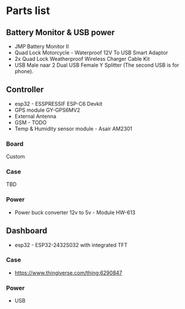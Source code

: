 # Parts list

## Battery Monitor & USB power
* JMP Battery Monitor II
* Quad Lock Motorcycle - Waterproof 12V To USB Smart Adaptor
* 2x Quad Lock Weatherproof Wireless Charger Cable Kit
* USB Male naar 2 Dual USB Female Y Splitter (The second USB is for phone).

## Controller

* esp32 - ESSPRESSIF ESP-C6 Devkit 
* GPS module GY-GPS6MV2
* External Antenna
* GSM  - TODO
* Temp & Humidity sensor module - Asair AM2301

### Board
Custom

### Case
TBD

### Power
*  Power buck converter 12v to 5v - Module HW-613

## Dashboard

* esp32 - ESP32-2432S032 with integrated TFT

### Case
* https://www.thingiverse.com/thing:6290847

### Power
* USB
